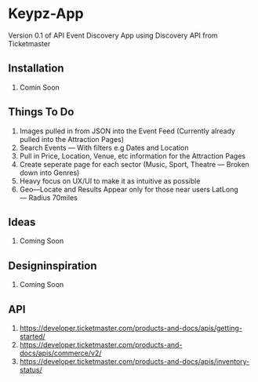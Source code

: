 # Keypz-App
Version 0.1 of API Event Discovery App using Discovery API from Ticketmaster

## Installation
1. Comin Soon

## Things To Do
1. Images pulled in from JSON into the Event Feed (Currently already pulled into the Attraction Pages)
2. Search Events — With filters e.g Dates and Location
3. Pull in Price, Location, Venue, etc information for the Attraction Pages
4. Create seperate page for each sector (Music, Sport, Theatre — Broken down into Genres)
5. Heavy focus on UX/UI to make it as intuitive as possible
6. Geo—Locate and Results Appear only for those near users LatLong — Radius 70miles

## Ideas
1. Coming Soon

## Designinspiration
1. Coming Soon

## API
1. https://developer.ticketmaster.com/products-and-docs/apis/getting-started/
2. https://developer.ticketmaster.com/products-and-docs/apis/commerce/v2/
3. https://developer.ticketmaster.com/products-and-docs/apis/inventory-status/
